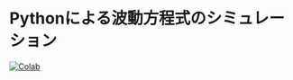 # Pythonによる波動方程式のシミュレーション

[![Colab](https://colab.research.google.com/assets/colab-badge.svg)](https://colab.research.google.com/github/wistaria/wave/blob/master/notebooks/index.ipynb)
